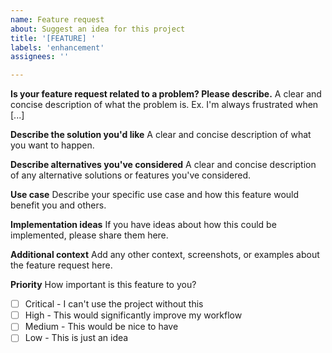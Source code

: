 ```yaml
---
name: Feature request
about: Suggest an idea for this project
title: '[FEATURE] '
labels: 'enhancement'
assignees: ''

---
```


**Is your feature request related to a problem? Please describe.**
A clear and concise description of what the problem is. Ex. I'm always frustrated when [...]

**Describe the solution you'd like**
A clear and concise description of what you want to happen.

**Describe alternatives you've considered**
A clear and concise description of any alternative solutions or features you've considered.

**Use case**
Describe your specific use case and how this feature would benefit you and others.

**Implementation ideas**
If you have ideas about how this could be implemented, please share them here.

**Additional context**
Add any other context, screenshots, or examples about the feature request here.

**Priority**
How important is this feature to you?
- [ ] Critical - I can't use the project without this
- [ ] High - This would significantly improve my workflow
- [ ] Medium - This would be nice to have
- [ ] Low - This is just an idea
